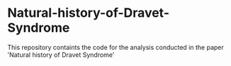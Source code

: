 # Natural-history-of-Dravet-Syndrome

This repository containts the code for the analysis conducted in the paper 'Natural history of Dravet Syndrome'
